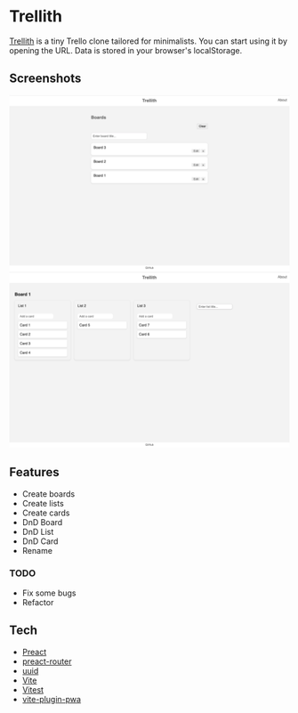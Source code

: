 # Trellith

[Trellith](https://trellith.vercel.app/) is a tiny Trello clone tailored for minimalists. You can start using it by opening the URL. Data is stored in your browser's localStorage.

## Screenshots

![trellith-index](screenshots/trellith-index.png)
![trellith-board](screenshots/trellith-board.png)

## Features

- Create boards
- Create lists
- Create cards
- DnD Board
- DnD List
- DnD Card
- Rename

### TODO

- Fix some bugs
- Refactor

## Tech

- [Preact](https://preactjs.com/)
- [preact-router](https://github.com/preactjs/preact-router)
- [uuid](https://github.com/uuidjs/uuid)
- [Vite](https://vitejs.dev/)
- [Vitest](https://vitest.dev/)
- [vite-plugin-pwa](https://vite-pwa-org.netlify.app/)
